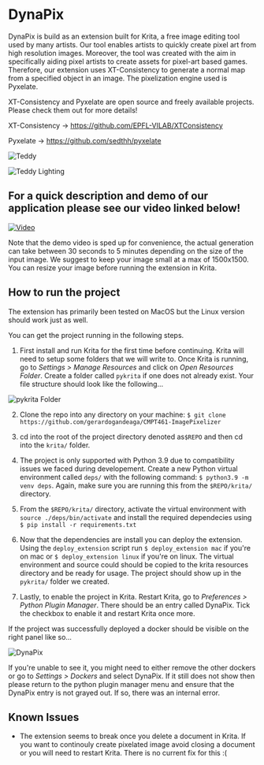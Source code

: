 # DynaPix
DynaPix is build as an extension built for Krita, a free image editing tool used by many artists. Our tool enables artists to quickly create pixel art from high resolution images. Moreover, the tool was created with the aim in specifically aiding pixel artists to create assets for pixel-art based games. Therefore, our extension uses XT-Consistency to generate a normal map from a specified object in an image. The pixelization engine used is Pyxelate.

XT-Consistency and Pyxelate are open source and freely available projects. Please check them out for more details!

XT-Consistency -> https://github.com/EPFL-VILAB/XTConsistency

Pyxelate -> https://github.com/sedthh/pyxelate

![Teddy](./images/teddy.png)

![Teddy Lighting](./images/teddy-lighting.gif)

## For a quick description and demo of our application please see our video linked below!

[![Video](./images/youtube-thumbnail.png)](http://www.youtube.com/watch?v=0bhFTWZGs00 "DynaPix. Pixel art and normal maps generation in Krita.")

Note that the demo video is sped up for convenience, the actual generation can take between 30 seconds to 5 minutes depending on the size of the input image. We suggest to keep your image small at a max of 1500x1500. You can resize your image before running the extension in Krita.


## How to run the project

The extension has primarily been tested on MacOS but the Linux version should work just as well.

You can get the project running in the following steps.

1. First install and run Krita for the first time before continuing. Krita will need to setup some folders that we will write to. Once Krita is running, go to *Settings > Manage Resources* and click on *Open Resources Folder*. Create a folder called `pykrita` if one does not already exist. Your file structure should look like the following...

![pykrita Folder](./images/pykrita-folder.png)


2. Clone the repo into any directory on your machine: `$ git clone https://github.com/gerardogandeaga/CMPT461-ImagePixelizer`

3. cd into the root of the project directory denoted as`$REPO` and then cd into the `krita/` folder.

4. The project is only supported with Python 3.9 due to compatibility issues we faced during developement. Create a new Python virtual environment called `deps/` with the following command: `$ python3.9 -m venv deps`. Again, make sure you are running this from the `$REPO/krita/` directory.

5. From the `$REPO/krita/` directory, activate the virtual environment with `source ./deps/bin/activate` and install the required dependecies using `$ pip install -r requirements.txt`

6. Now that the dependencies are install you can deploy the extension. Using the `deploy_extension` script run `$ deploy_extension mac` if you're on mac or `$ deploy_extension linux` if you're on linux. The virtual environment and source could should be copied to the krita resources directory and be ready for usage. The project should show up in the `pykrita/` folder we created.

7. Lastly, to enable the project in Krita. Restart Krita, go to *Preferences > Python Plugin Manager*. There should be an entry called DynaPix. Tick the checkbox to enable it and restart Krita once more.

If the project was successfully deployed a docker should be visible on the right panel like so...

![DynaPix](./images/dynapix-panel.png)

If you're unable to see it, you might need to either remove the other dockers or go to *Settings > Dockers* and select DynaPix. If it still does not show then please return to the python plugin manager menu and ensure that the DynaPix entry is not grayed out. If so, there was an internal error.

## Known Issues

* The extension seems to break once you delete a document in Krita. If you want to continouly create pixelated image avoid closing a document or you will need to restart Krita. There is no current fix for this :(
